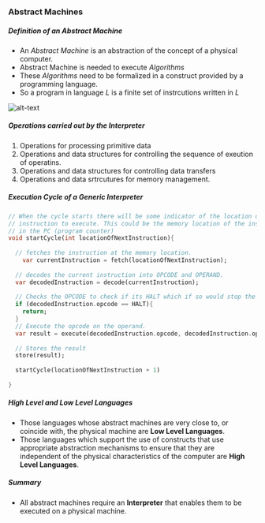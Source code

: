 ### Abstract Machines



##### Definition of an Abstract Machine

- An *Abstract Machine* is an abstraction of the concept of a physical computer.
- Abstract Machine is needed to execute *Algorithms*
- These *Algorithms* need to be formalized in a construct provided by a programming language.
- So a program in language *L* is a finite set of instrcutions written in *L*

![alt-text]([struture_of_abstract_machine.png](https://github.com/MrJoshE/university/blob/master/notes/further_programming_paradigms/struture_of_abstract_machine.png))

##### Operations carried out by the Interpreter

1. Operations for processing primitive data
2. Operations and data structures for controlling the sequence of exeution of operatins.
3. Operations and data structures for controlling data transfers
4. Operations and data srtrcutures for memory management.

##### Execution Cycle of a Generic Interpreter

````dart
// When the cycle starts there will be some indicator of the location of the next 
// instruction to execute. This could be the memory location of the instrcution stored
// in the PC (program counter)
void startCycle(int locationOfNextInstruction){
	
  // fetches the instruction at the memory location.
	var currentInstruction = fetch(locationOfNextInstruction);
  
  // decodes the current instruction into OPCODE and OPERAND.
  var decodedInstruction = decode(currentInstruction);
  
  // Checks the OPCODE to check if its HALT which if so would stop the program.
  if (decodedInstruction.opcode == HALT){
    return;
  }
  // Execute the opcode on the operand.
  var result = execute(decodedInstruction.opcode, decodedInstruction.operand);
  
  // Stores the result
  store(result);
  
  startCycle(locationOfNextInstruction + 1)
 
}
````



##### High Level and Low Level Languages

- Those languages whose abstract machines are very close to, or coincide with, the physical machine are **Low Level Languages**.
- Those languages which support the use of constructs that use appropriate abstraction mechanisms to ensure that they are independent of the physical characteristics of the computer are **High Level Languages**.

##### Summary

- All abstract machines require an **Interpreter** that enables them to be executed on a physical machine.

